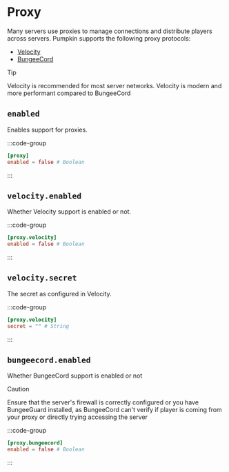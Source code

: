 # Proxy
Many servers use proxies to manage connections and distribute players across servers. Pumpkin supports the following proxy protocols:

- [Velocity](https://papermc.io/software/velocity)
- [BungeeCord](https://spigotmc.org/wiki/bungeecord-installation)

> [!TIP]
> Velocity is recommended for most server networks. Velocity is modern and more performant compared to BungeeCord

## `enabled`

Enables support for proxies.

:::code-group
```toml [features.toml]
[proxy]
enabled = false # Boolean
```
:::

## `velocity.enabled`

Whether Velocity support is enabled or not.

:::code-group
```toml [features.toml]
[proxy.velocity]
enabled = false # Boolean
```
:::

## `velocity.secret`

The secret as configured in Velocity.

:::code-group
```toml [features.toml]
[proxy.velocity]
secret = "" # String
```
:::

## `bungeecord.enabled`

Whether BungeeCord support is enabled or not

> [!CAUTION]
> Ensure that the server's firewall is correctly configured or you have BungeeGuard installed, as BungeeCord can't verify if player is coming from your proxy or directly trying accessing the server

:::code-group
```toml [features.toml]
[proxy.bungeecord]
enabled = false # Boolean
```
:::
